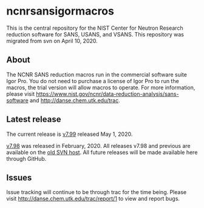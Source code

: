 # ncnrsansigormacros
This is the central repository for the NIST Center for Neutron Research reduction software for SANS, USANS, and VSANS. This repository was migrated from svn on April 10, 2020.

## About
The NCNR SANS reduction macros run in the commercial software suite Igor Pro. You do not need to purchase a license of Igor Pro to run the macros, the trial version will allow macros to operate.
For more information, please visit  https://www.nist.gov/ncnr/data-reduction-analysis/sans-software and http://danse.chem.utk.edu/trac.

## Latest release
The current release is [v7.99](https://github.com/krzywon/ncnrsansigormacros/releases/tag/v7.99) released May 1, 2020.

[v7.98](http://danse.chem.utk.edu/trac/export/1225/sans/Dev/tags/NCNR_SANS_Package_7.98.zip) was released in February, 2020.
All releases v7.98 and previous are available on the [old SVN host](http://danse.chem.utk.edu/trac/export/1225/sans/Dev/tags). All future releases will be made available here through GitHub.

## Issues
Issue tracking will continue to be through trac for the time being. Please visit http://danse.chem.utk.edu/trac/report/1 to view and report bugs.
